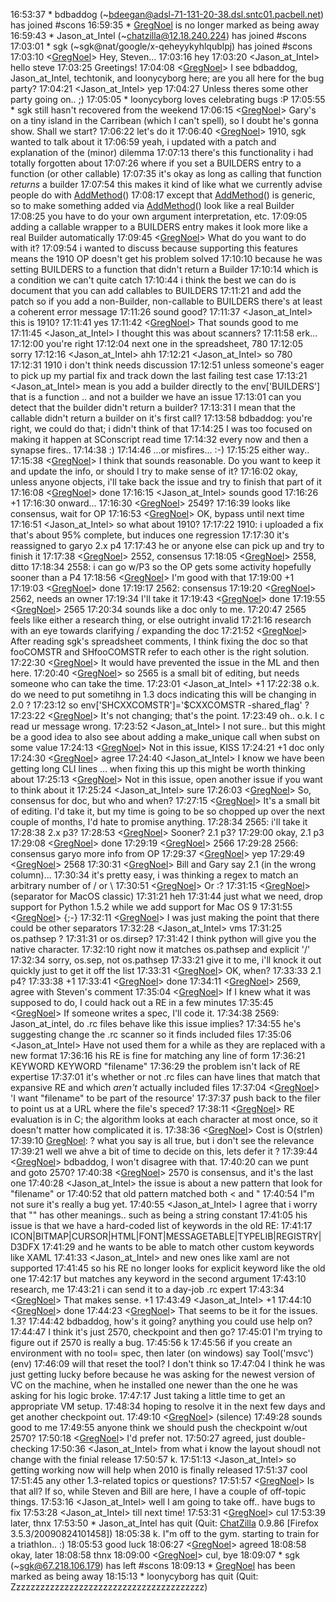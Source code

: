 
16:53:37 *      bdbaddog (~[bdeegan@adsl-71-131-20-38.dsl.sntc01.pacbell.net](mailto:bdeegan@adsl-71-131-20-38.dsl.sntc01.pacbell.net)) has joined #scons 16:59:35 *      [GregNoel](GregNoel) is no longer marked as being away 16:59:43 *      Jason_at_Intel (~[chatzilla@12.18.240.224](mailto:chatzilla@12.18.240.224)) has joined #scons 17:03:01 *      sgk (~sgk@nat/google/x-qeheyykyhlqublpj) has joined #scons 17:03:10 <[GregNoel](GregNoel)>     Hey, Steven... 17:03:16 <sgk>  hey 17:03:20 <Jason_at_Intel>       hello steve 17:03:25 <bdbaddog>     Greetings! 17:04:08 <[GregNoel](GregNoel)>     I see bdbaddog, Jason_at_Intel, techtonik, and loonycyborg here; are you all here for the bug party? 17:04:21 <Jason_at_Intel>       yep 17:04:27 <bdbaddog>     Unless theres some other party going on.. ;) 17:05:05 *      loonycyborg loves celebrating bugs :P 17:05:55 *      sgk still hasn't recovered from the weekend 17:06:15 <[GregNoel](GregNoel)>     Gary's on a tiny island in the Carribean (which I can't spell), so I doubt he's gonna show.  Shall we start? 17:06:22 <sgk>  let's do it 17:06:40 <[GregNoel](GregNoel)>     1910, sgk wanted to talk about it 17:06:59 <sgk>  yeah, i updated with a patch and explanation of the (minor) dilemma 17:07:13 <sgk>  there's this functionality i had totally forgotten about 17:07:26 <sgk>  where if you set a BUILDERS entry to a function (or other callable) 17:07:35 <sgk>  it's okay as long as calling that function *returns* a builder 17:07:54 <sgk>  this makes it kind of like what we currently advise people do with [AddMethod](AddMethod)() 17:08:17 <sgk>  except that [AddMethod](AddMethod)() is generic, so to make something added via [AddMethod](AddMethod)() look like a real Builder 17:08:25 <sgk>  you have to do your own argument interpretation, etc. 17:09:05 <sgk>  adding a callable wrapper to a BUILDERS entry makes it look more like a real Builder automatically 17:09:45 <[GregNoel](GregNoel)>     What do you want to do with it? 17:09:54 <sgk>  i wanted to discuss because supporting this features means the 1910 OP doesn't get his problem solved 17:10:10 <sgk>  because he was setting BUILDERS to a function that didn't return a Builder 17:10:14 <sgk>  which is a condition we can't quite catch 17:10:44 <sgk>  i think the best we can do is document that you can add callables to BUILDERS 17:11:21 <sgk>  and add the patch so if you add a non-Builder, non-callable to BUILDERS there's at least a coherent error message 17:11:26 <sgk>  sound good? 17:11:37 <Jason_at_Intel>       this is 1910? 17:11:41 <sgk>  yes 17:11:42 <[GregNoel](GregNoel)>     That sounds good to me 17:11:45 <Jason_at_Intel>       I thought this was about scanners? 17:11:58 <sgk>  erk... 17:12:00 <sgk>  you're right 17:12:04 <sgk>  next one in the spreadsheet, 780 17:12:05 <sgk>  sorry 17:12:16 <Jason_at_Intel>       ahh 17:12:21 <Jason_at_Intel>       so 780 17:12:31 <sgk>  1910 i don't think needs discussion 17:12:51 <sgk>  unless someone's eager to pick up my partial fix and track down the last failing test case 17:13:21 <Jason_at_Intel>       mean is you add a builder directly to the env['BUILDERS'] that is a function .. and not a builder we have an issue 17:13:01 <bdbaddog>     can you detect that the builder didn't return a builder? 17:13:31 <bdbaddog>     I mean that the callable didn't return a builder on it's first call? 17:13:58 <sgk>  bdbaddog:  you're right, we could do that; i didn't think of that 17:14:25 <sgk>  I was too focused on making it happen at SConscript read time 17:14:32 <bdbaddog>     every now and then a synapse fires.. 17:14:38 <bdbaddog>     :) 17:14:46 <sgk>  ...or misfires...  :-) 17:15:25 <bdbaddog>     either way.. 17:15:38 <[GregNoel](GregNoel)>     I think that sounds reasonable.  Do you want to keep it and update the info, or should I try to make sense of it? 17:16:02 <sgk>  okay, unless anyone objects, i'll take back the issue and try to finish that part of it 17:16:08 <[GregNoel](GregNoel)>     done 17:16:15 <Jason_at_Intel>       sounds good 17:16:26 <bdbaddog>     +1 17:16:30 <sgk>  onward... 17:16:30 <[GregNoel](GregNoel)>     2549? 17:16:39 <sgk>  looks like consensus, wait for OP 17:16:53 <[GregNoel](GregNoel)>     OK, bypass until next time 17:16:51 <Jason_at_Intel>       so what about 1910? 17:17:22 <sgk>  1910:  i uploaded a fix that's about 95% complete, but induces one regression 17:17:30 <sgk>  it's reassigned to garyo 2.x p4 17:17:43 <sgk>  he or anyone else can pick up and try to finish it 17:17:38 <[GregNoel](GregNoel)>     2552, consensus 17:18:05 <[GregNoel](GregNoel)>     2558, ditto 17:18:34 <sgk>  2558:  i can go w/P3 so the OP gets some activity hopefully sooner than a P4 17:18:56 <[GregNoel](GregNoel)>     I'm good with that 17:19:00 <bdbaddog>     +1 17:19:03 <[GregNoel](GregNoel)>     done 17:19:17 <sgk>  2562:  consensus 17:19:20 <[GregNoel](GregNoel)>     2562, needs an owner 17:19:34 <bdbaddog>     I'll take it 17:19:43 <[GregNoel](GregNoel)>     done 17:19:55 <[GregNoel](GregNoel)>     2565 17:20:34 <bdbaddog>     sounds like a doc only to me. 17:20:47 <sgk>  2565 feels like either a research thing, or else outright invalid 17:21:16 <sgk>  research with an eye towards clarifying / expanding the doc 17:21:52 <[GregNoel](GregNoel)>     After reading sgk's spreadsheet comments, I think fixing the doc so that fooCOMSTR and SHfooCOMSTR refer to each other is the right solution. 17:22:30 <[GregNoel](GregNoel)>     It would have prevented the issue in the ML and then here. 17:20:40 <[GregNoel](GregNoel)>     so 2565 is a small bit of editing, but needs someone who can take the time. 17:23:01 <Jason_at_Intel>       +1 17:22:38 <bdbaddog>     o.k. do we need to put sometihng in 1.3 docs indicating this will be changing in 2.0 ? 17:23:12 <bdbaddog>     so env['SHCXXCOMSTR']='$CXXCOMSTR -shared_flag' ? 17:23:22 <[GregNoel](GregNoel)>     It's not changing; that's the point. 17:23:49 <bdbaddog>     oh.. o.k. I c read ur message wrong. 17:23:52 <Jason_at_Intel>       I not sure.. but this might be a good idea to also see about adding a make_unique call when subst on some value 17:24:13 <[GregNoel](GregNoel)>     Not in this issue, KISS 17:24:21 <bdbaddog>     +1 doc only 17:24:30 <[GregNoel](GregNoel)>     agree 17:24:40 <Jason_at_Intel>       I know we have been getting long CLI lines ... when fixing this up this might be worth thinking about 17:25:13 <[GregNoel](GregNoel)>     Not in this issue, open another issue if you want to think about it 17:25:24 <Jason_at_Intel>       sure 17:26:03 <[GregNoel](GregNoel)>     So, consensus for doc, but who and when? 17:27:15 <[GregNoel](GregNoel)>     It's a small bit of editing.  I'd take it, but my time is going to be so chopped up over the next couple of months, I'd hate to promise anything. 17:28:34 <sgk>  2565:  i'll take it 17:28:38 <sgk>  2.x p3? 17:28:53 <[GregNoel](GregNoel)>     Sooner?  2.1 p3? 17:29:00 <sgk>  okay, 2.1 p3 17:29:08 <[GregNoel](GregNoel)>     done 17:29:19 <[GregNoel](GregNoel)>     2566 17:29:28 <sgk>  2566:  consensus garyo more info from OP 17:29:37 <[GregNoel](GregNoel)>     yep 17:29:49 <[GregNoel](GregNoel)>     2568 17:30:31 <[GregNoel](GregNoel)>     Bill and Gary say 2.1 (in the wrong column)... 17:30:34 <sgk>  it's pretty easy, i was thinking a regex to match an arbitrary number of / or \ 17:30:51 <[GregNoel](GregNoel)>     Or :? 17:31:15 <[GregNoel](GregNoel)>     (separator for MacOS classic) 17:31:21 <sgk>  heh 17:31:44 <sgk>  just what we need, drop support for Python 1.5.2 while we add support for Mac OS 9 17:31:55 <[GregNoel](GregNoel)>     {;-} 17:32:11 <[GregNoel](GregNoel)>     I was just making the point that there could be other separators 17:32:28 <Jason_at_Intel>       vms 17:31:25 <bdbaddog>     os.pathsep ? 17:31:31 <bdbaddog>     or os.dirsep? 17:31:42 <bdbaddog>     I think python will give you the native character. 17:32:10 <sgk>  right now it matches os.pathsep and explicit '/' 17:32:34 <sgk>  sorry, os.sep, not os.pathsep 17:33:21 <sgk>  give it to me, i'll knock it out quickly just to get it off the list 17:33:31 <[GregNoel](GregNoel)>     OK, when? 17:33:33 <sgk>  2.1 p4? 17:33:38 <bdbaddog>     +1 17:33:41 <[GregNoel](GregNoel)>     done 17:34:11 <[GregNoel](GregNoel)>     2569, agree with Steven's comment 17:35:04 <[GregNoel](GregNoel)>     If I knew what it was supposed to do, I could hack out a RE in a few minutes 17:35:45 <[GregNoel](GregNoel)>     If someone writes a spec, I'll code it. 17:34:38 <sgk>  2569:  Jason_at_intel, do .rc files behave like this issue implies? 17:34:55 <sgk>  he's suggesting change the .rc scanner so it finds included files 17:35:06 <Jason_at_Intel>       Have not used them for a while as they are replaced with a new format 17:36:16 <sgk>  his RE is fine for matching any line of form 17:36:21 <sgk>  KEYWORD KEYWORD "filename" 17:36:29 <sgk>  the problem isn't lack of RE expertise 17:37:01 <sgk>  it's whether or not .rc files can have lines that match that expansive RE and which *aren't* actually included files 17:37:04 <[GregNoel](GregNoel)>     'I want "filename" to be part of the resource' 17:37:37 <bdbaddog>     push back to the filer to point us at a URL where the file's speced? 17:38:11 <[GregNoel](GregNoel)>     RE evaluation is in C; the algorithm looks at each character at most once, so it doesn't matter how complicated it is. 17:38:36 <[GregNoel](GregNoel)>     Cost is O(strlen) 17:39:10 <sgk>  [GregNoel](GregNoel):  ?  what you say is all true, but i don't see the relevance 17:39:21 <bdbaddog>     well we ahve a bit of time to decide on this, lets defer it ? 17:39:44 <[GregNoel](GregNoel)>     bdbaddog, I won't disagree with that. 17:40:20 <bdbaddog>     can we punt and goto 2570? 17:40:38 <[GregNoel](GregNoel)>     2570 is consensus, and it's the last one 17:40:28 <Jason_at_Intel>       the issue is about a new pattern that look for "filename" or <filename> 17:40:52 <sgk>  that old pattern matched both < and " 17:40:54 <bdbaddog>     I"m not sure it's really a bug yet. 17:40:55 <Jason_at_Intel>       I agree that i worry that "" has other meanings.. such as being a string constant 17:41:05 <sgk>  his issue is that we have a hard-coded list of keywords in the old RE: 17:41:17 <sgk>  ICON|BITMAP|CURSOR|HTML|FONT|MESSAGETABLE|TYPELIB|REGISTRY|D3DFX 17:41:29 <sgk>  and he wants to be able to match other custom keywords like XAML 17:41:33 <Jason_at_Intel>       and new ones like xaml are not supported 17:41:45 <sgk>  so his RE no longer looks for explicit keyword like the old one 17:42:17 <sgk>  but matches any keyword in the second argument 17:43:10 <sgk>  research, me 17:43:21 <sgk>  i can send it to a day-job .rc expert 17:43:34 <[GregNoel](GregNoel)>     That makes sense.  +1 17:43:49 <Jason_at_Intel>       +1 17:44:10 <[GregNoel](GregNoel)>     done 17:44:23 <[GregNoel](GregNoel)>     That seems to be it for the issues.  1.3? 17:44:42 <sgk>  bdbaddog, how's it going?  anything you could use help on? 17:44:47 <bdbaddog>     I think it's just 2570, checkpoint and then go? 17:45:01 <bdbaddog>     I'm trying to figure out if 2570 is really a bug. 17:45:56 <sgk>  k 17:45:56 <bdbaddog>     if you create an environment with no tool= spec, then later (on windows) say Tool('msvc')(env) 17:46:09 <bdbaddog>     will that reset the tool? I don't think so 17:47:04 <bdbaddog>     I think he was just getting lucky before because he was asking for the newest version of VC on the machine, when he installed one newer than the one he was asking for his logic broke. 17:47:17 <bdbaddog>     Just taking a little time to get an appropriate VM setup. 17:48:34 <bdbaddog>     hoping to resolve it in the next few days and get another checkpoint out. 17:49:10 <[GregNoel](GregNoel)>     (silence) 17:49:28 <sgk>  sounds good to me 17:49:55 <sgk>  anyone think we should push the checkpoint w/out 2570? 17:50:18 <[GregNoel](GregNoel)>     I'd prefer not. 17:50:27 <sgk>  agreed, just double-checking 17:50:36 <Jason_at_Intel>       from what i know the layout shoudl not change with the finial release 17:50:57 <bdbaddog>     k. 17:51:13 <Jason_at_Intel>       so getting working now will help when 2010 is finally released 17:51:37 <sgk>  cool 17:51:45 <sgk>  any other 1.3-related topics or questions? 17:51:57 <[GregNoel](GregNoel)>     Is that all?  If so, while Steven and Bill are here, I have a couple of off-topic things. 17:53:16 <Jason_at_Intel>       well I am going to take off.. have bugs to fix 17:53:28 <Jason_at_Intel>       till next time! 17:53:31 <[GregNoel](GregNoel)>     cul 17:53:39 <sgk>  later, thnx 17:53:50 *      Jason_at_Intel has quit (Quit: [ChatZilla](ChatZilla) 0.9.86 [Firefox 3.5.3/20090824101458]) 18:05:38 <bdbaddog>     k. I"m off to the gym. starting to train for a triathlon.. :) 18:05:53 <sgk>  good luck 18:06:27 <[GregNoel](GregNoel)>     agreed 18:08:58 <sgk>  okay, later 18:08:58 <sgk>  thnx 18:09:00 <[GregNoel](GregNoel)>     cul, bye 18:09:07 *      sgk (~[sgk@67.218.106.179](mailto:sgk@67.218.106.179)) has left #scons 18:09:13 *      [GregNoel](GregNoel) has been marked as being away 18:15:13 *      loonycyborg has quit (Quit: Zzzzzzzzzzzzzzzzzzzzzzzzzzzzzzzzzzzzzzzz) 
